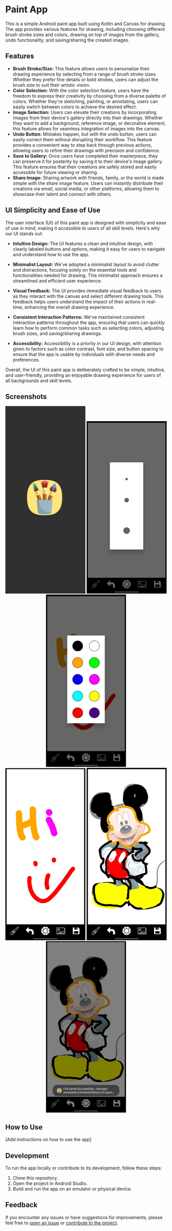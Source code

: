 # Paint App

This is a simple Android paint app built using Kotlin and Canvas for drawing. The app provides various features for drawing, including choosing different brush stroke sizes and colors, drawing on top of images from the gallery, undo functionality, and saving/sharing the created images.

## Features

- **Brush Stroke/Size:** This feature allows users to personalize their drawing experience by selecting from a range of brush stroke sizes. Whether they prefer fine details or bold strokes, users can adjust the brush size to suit their artistic vision.
- **Color Selection:** With the color selection feature, users have the freedom to express their creativity by choosing from a diverse palette of colors. Whether they're sketching, painting, or annotating, users can easily switch between colors to achieve the desired effect.
- **Image Selection:** Users can elevate their creations by incorporating images from their device's gallery directly into their drawings. Whether they want to add a background, reference image, or decorative element, this feature allows for seamless integration of images into the canvas.
- **Undo Button:** Mistakes happen, but with the undo button, users can easily correct them without disrupting their workflow. This feature provides a convenient way to step back through previous actions, allowing users to refine their drawings with precision and confidence.
- **Save to Gallery:** Once users have completed their masterpiece, they can preserve it for posterity by saving it to their device's image gallery. This feature ensures that their creations are safely stored and easily accessible for future viewing or sharing.
- **Share Image:** Sharing artwork with friends, family, or the world is made simple with the share image feature. Users can instantly distribute their creations via email, social media, or other platforms, allowing them to showcase their talent and connect with others.

## UI Simplicity and Ease of Use

The user interface (UI) of this paint app is designed with simplicity and ease of use in mind, making it accessible to users of all skill levels. Here's why our UI stands out:

- **Intuitive Design:** The UI features a clean and intuitive design, with clearly labeled buttons and options, making it easy for users to navigate and understand how to use the app.

- **Minimalist Layout:** We've adopted a minimalist layout to avoid clutter and distractions, focusing solely on the essential tools and functionalities needed for drawing. This minimalist approach ensures a streamlined and efficient user experience.

- **Visual Feedback:** The UI provides immediate visual feedback to users as they interact with the canvas and select different drawing tools. This feedback helps users understand the impact of their actions in real-time, enhancing the overall drawing experience.

- **Consistent Interaction Patterns:** We've maintained consistent interaction patterns throughout the app, ensuring that users can quickly learn how to perform common tasks such as selecting colors, adjusting brush sizes, and saving/sharing drawings.

- **Accessibility:** Accessibility is a priority in our UI design, with attention given to factors such as color contrast, font size, and button spacing to ensure that the app is usable by individuals with diverse needs and preferences.

Overall, the UI of this paint app is deliberately crafted to be simple, intuitive, and user-friendly, providing an enjoyable drawing experience for users of all backgrounds and skill levels.


## Screenshots

<div align="center">
  <img src="screenshot/1.jpg" alt="Screenshot 1" width="250"/>
  <img src="screenshot/2.jpg" alt="Screenshot 2" width="250"/>
  <img src="screenshot/3.jpg" alt="Screenshot 3" width="250"/>
</div>
<div align="center">
  <img src="screenshot/4.jpg" alt="Screenshot 4" width="250"/>
  <img src="screenshot/5.jpg" alt="Screenshot 5" width="250"/>
  <img src="screenshot/6.jpg" alt="Screenshot 6" width="250"/>
</div>

## How to Use

[Add instructions on how to use the app]

## Development

To run the app locally or contribute to its development, follow these steps:

1. Clone this repository.
2. Open the project in Android Studio.
3. Build and run the app on an emulator or physical device.

## Feedback

If you encounter any issues or have suggestions for improvements, please feel free to [open an issue](link-to-issues) or [contribute to the project](link-to-contribution-guidelines).

